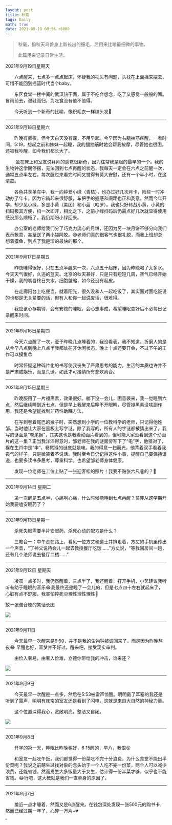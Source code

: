 ```yaml
---
layout: post
title: 秋毫
tags: Daily
math: true
date: 2021-09-18 08:56 +0800
---
```


> 秋毫，指秋天鸟兽身上新长出的细毛，后用来比喻最细微的事物。
>
> 此篇用来记录日常生活。

2021年9月19日星期天

&emsp;&emsp;六点醒来，七点多一点点起床，怀疑我的枕头有问题，头枕在上面摇来摆去，可惜不能回到摇篮时代当个baby。

&emsp;&emsp;东区食堂一楼中间的武汉热干面，属于不吃会想念，吃了又感觉一般般的面。冒雨前去，湿鞋而归，为吃食没有值不值得。

&emsp;&emsp;今天听到一个新奇的比喻，像织毛衣一样编头发🤣







------

2021年9月18日星期六

&emsp;&emsp;昨晚有熬夜，但今天白天没有课，不用早起。今早因为右腿抽筋疼醒，一看时间，5:19，想起之前和妹妹一起睡，我的腿抽筋时她会帮我按摩，尽管她也很困，还被我吵醒，如今我们都长大了。

&emsp;&emsp; 坐在床上和室友说拜拜的感觉很新奇，因为往常我是起的最早的一个。我的生物钟这学期停摆，无法回到七点再醒的状态，我每天一定会在六点之前醒一次，通常五点半左右。每次醒过来看完时间又觉得有莫大安慰，还有一个半小时，在这清晨。

&emsp;&emsp;各色共享单车中，我一向钟爱小绿（青桔），也办过好几次月卡，险些一时冲动办了年卡。因为它骑起来很舒服，车把手的握感和间距也正和我意。然而今年开学，却少见小绿，多是小黄（美团）和小蓝（哈罗）。我也只好转战小黄，小黄的扫码极其方便，扫一次即开，相比之下，之前小绿扫码后仍需点好几次就显得使用感没那么顺畅了。我仍期盼小绿回来。

&emsp;&emsp;办公室的老师给我们分了巧克力流心的月饼，还因为另一块月饼不够分向我们表示歉意，甚至送了两小袋阿胶。😅老师们真的很客气也很礼貌，而我上班却总想着摸鱼，到点了我是溜的最快的那个。

------

2021年9月17日星期五

&emsp;&emsp;昨夜睡得很好，只在五点半醒来一次，六点五十起床，因为昨晚喝了太多水。今天天气很好，久违的蓝天。北京的秋天甚好，只是只有短短几周，空气已经开始干燥，我的嘴唇终日失水，细胞皱缩，如今还没有起皮。

&emsp;&emsp;在走廊阳台上吃便当，就着阳光，很久没和人一起吃饭了，其实面对面吃饭说的也都是无关紧要的话，但有人和你一起说废话，很难得。

&emsp;&emsp;我应该心存期待，会有安稳的睡眠，会心想事成，希望睡眠变好后不必每日记录醒来时间。





------

2021年9月16日星期四

&emsp;&emsp;今天六点醒了一次，至于昨晚几点睡着的，我没看表，我不知道。折磨人的是从今早八点到晚上八点半我都处在非休闲状态，晚上十点还要开会，不过下午的工作可以摸鱼🙃

&emsp;&emsp;时常怀疑这种碎片化的书写使我丧失了严肃思考的能力，生活的本质也许并不是严肃或娱乐，而是荒诞，如此才可接纳所有悲欢离合。



------

2021年9月15日星期三

&emsp;&emsp;昨晚服用了一片褪黑素，效果很好。躺下没一会儿，困意袭来，我一觉睡到六点，然后继续睡到近七点。但是早上我醒来后睁不开眼睛，尽管褪黑素没啥副作用，我还是希望能找到非药性助眠方法。

&emsp;&emsp;在写到卷着尾巴的猴子时，突然想到小学的一位教科学的老师，只记得他姓邹。当时他让大家在黑板上写字谜，除了我写的，所有人的字谜都被猜出来了。我写的谜面是“卷尾猴”，其实这也是我看动画片看到的，但可能大家没看到这个动画片的这一集？正当我洋洋得意时，邹老师在我的谜面旁写下了“电”字，他猜对了，猴在生肖中是“申”，卷尾猴的谜底就是电。我的得意一扫而光，他背着双手看着我丧气的样子，只是微笑着不说话。我时至今日仍记得这件小事，提醒自己要保持谦逊，也要多读书多思考，尊重科学。也希望邹老师身体健康。

&emsp;&emsp;发现一位老师在工位上贴了一张迎客松的照片！我要不贴张六尺巷的？🤣





------

2021年9月14日 星期二

&emsp;&emsp;第一次醒是五点半，心痛啊心痛，什么时候能睡到七点再醒？莫非从这学期开始我要嗑安眠药了？



------

2021年9月13日星期一

&emsp;&emsp;杀死失眠需要半片安眠药，杀死心动的配方是什么？

&emsp;&emsp;三教合一：中午走在路上，看见一位方丈和道士并排走着，方丈的手机里传出一个声音，“丁神父说待会儿一起去教授餐厅吃饭……”方丈说，“等我回房间一趟，还有几个法师说去餐厅二楼……”





------

2021年9月12日 星期天

&emsp;&emsp;凌晨一点多时，我仍然醒着，三点半了，我还醒着，打开手机，小艺建议我听听有助于睡眠的音乐😂我最终还是睡了一会儿的，但是七点四十左右就起床了，心脏有点不舒服，我害怕猝死😥理性理性理性🧠

放一张谐音梗的笑话长图

![](/assets/pictures/joke.jpg) 



------



2021年9月11日

&emsp;&emsp;今天最早一次醒来是6:50，并不是我的生物钟被调回来了，而是因为昨晚熬夜😂 早醒也好，噩梦并不好过。醒来吧，接受现实审判。

&emsp;&emsp;由俭入奢易，由奢入俭难，立德你带给我的冲击，谁来还？

![](/assets/pictures/lide.jpg)

------

2021年9月9日

&emsp;&emsp;今天最早一次醒是一点多，然后在5:53被雷声惊醒。明明戴了耳塞的我还是听到了雷声，明明有床帘的室友还是看到了闪电，这就是来自大自然的神秘力量。

&emsp;&emsp;这个位置深得我心，宽敞明亮，整洁又自闭。

![](/assets/pictures/computer.jpg )





------

2021年9月8日

&emsp;&emsp;开学的第一天，睡眠比昨晚稍好，6:15醒的，早八，我恨😕

&emsp;&emsp;和室友一起吃午饭，我们都觉得一份菜吃不完十分浪费，为什么食堂不能出半份菜呢？我说之前萌生过找对象的念头始于一个人吃不完一份菜，两个人可以减少浪费，还能省钱。然而男生大多饭量大于女生，估计得一份半菜才够，似乎也不能省钱。😂行吧，这大概就是我们一直单身的原因了。



------

2021年9月7日

&emsp;&emsp;接近一点才睡着，然而又是6点醒来。在钱包深处发现一张500元的购书卡，然而已经过期一年了，心碎一万片+💔

<img src="https://z3.ax1x.com/2021/09/07/hTFr1e.jpg" style="zoom:33%;" />